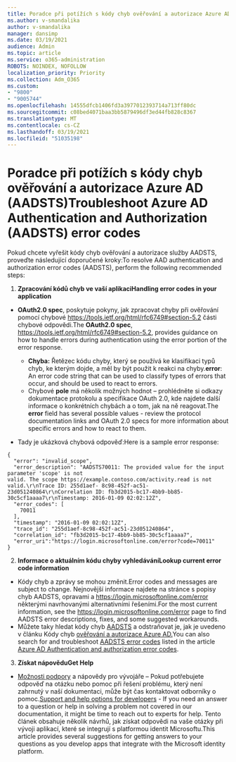 ```yaml
---
title: Poradce při potížích s kódy chyb ověřování a autorizace Azure AD (AADSTS)
ms.author: v-smandalika
author: v-smandalika
manager: dansimp
ms.date: 03/19/2021
audience: Admin
ms.topic: article
ms.service: o365-administration
ROBOTS: NOINDEX, NOFOLLOW
localization_priority: Priority
ms.collection: Adm_O365
ms.custom:
- "9800"
- "9005744"
ms.openlocfilehash: 14555dfcb1406fd3a3977012393714a713ff80dc
ms.sourcegitcommit: c08bed4071baa3bb5879496df3ed44fb828c8367
ms.translationtype: MT
ms.contentlocale: cs-CZ
ms.lasthandoff: 03/19/2021
ms.locfileid: "51035198"
---
```

# <a name="troubleshoot-azure-ad-authentication-and-authorization-aadsts-error-codes"></a><span data-ttu-id="c57ad-102">Poradce při potížích s kódy chyb ověřování a autorizace Azure AD (AADSTS)</span><span class="sxs-lookup"><span data-stu-id="c57ad-102">Troubleshoot Azure AD Authentication and Authorization (AADSTS) error codes</span></span>

<span data-ttu-id="c57ad-103">Pokud chcete vyřešit kódy chyb ověřování a autorizace služby AADSTS, proveďte následující doporučené kroky:</span><span class="sxs-lookup"><span data-stu-id="c57ad-103">To resolve AAD authentication and authorization error codes (AADSTS), perform the following recommended steps:</span></span>

1. <span data-ttu-id="c57ad-104">**Zpracování kódů chyb ve vaší aplikaci**</span><span class="sxs-lookup"><span data-stu-id="c57ad-104">**Handling error codes in your application**</span></span>

- <span data-ttu-id="c57ad-105">**OAuth2.0 spec**, poskytuje pokyny, jak zpracovat chyby při ověřování pomocí chybové https://tools.ietf.org/html/rfc6749#section-5.2 části chybové odpovědi.</span><span class="sxs-lookup"><span data-stu-id="c57ad-105">The **OAuth2.0 spec**, https://tools.ietf.org/html/rfc6749#section-5.2, provides guidance on how to handle errors during authentication using the error portion of the error response.</span></span>

    - <span data-ttu-id="c57ad-106">**Chyba:** Řetězec kódu chyby, který se používá ke klasifikaci typů chyb, ke kterým dojde, a měl by být použit k reakci na chyby.</span><span class="sxs-lookup"><span data-stu-id="c57ad-106">**error**: An error code string that can be used to classify types of errors that occur, and should be used to react to errors.</span></span>
    - <span data-ttu-id="c57ad-107">Chybové **pole** má několik možných hodnot – prohlédněte si odkazy dokumentace protokolu a specifikace OAuth 2.0, kde najdete další informace o konkrétních chybách a o tom, jak na ně reagovat.</span><span class="sxs-lookup"><span data-stu-id="c57ad-107">The **error** field has several possible values - review the protocol documentation links and OAuth 2.0 specs for more information about specific errors and how to react to them.</span></span>

- <span data-ttu-id="c57ad-108">Tady je ukázková chybová odpověď:</span><span class="sxs-lookup"><span data-stu-id="c57ad-108">Here is a sample error response:</span></span>
```
{
  "error": "invalid_scope",
  "error_description": "AADSTS70011: The provided value for the input parameter 'scope' is not 
valid. The scope https://example.contoso.com/activity.read is not valid.\r\nTrace ID: 255d1aef- 8c98-452f-ac51-23d051240864\r\nCorrelation ID: fb3d2015-bc17-4bb9-bb85-30c5cf1aaaa7\r\nTimestamp: 2016-01-09 02:02:12Z",
  "error_codes": [
    70011
  ],
  "timestamp": "2016-01-09 02:02:12Z",
  "trace_id": "255d1aef-8c98-452f-ac51-23d051240864",
  "correlation_id": "fb3d2015-bc17-4bb9-bb85-30c5cf1aaaa7", 
  "error_uri":"https://login.microsoftonline.com/error?code=70011"
}
```
2. <span data-ttu-id="c57ad-109">**Informace o aktuálním kódu chyby vyhledávání**</span><span class="sxs-lookup"><span data-stu-id="c57ad-109">**Lookup current error code information**</span></span>

- <span data-ttu-id="c57ad-110">Kódy chyb a zprávy se mohou změnit.</span><span class="sxs-lookup"><span data-stu-id="c57ad-110">Error codes and messages are subject to change.</span></span> <span data-ttu-id="c57ad-111">Nejnovější informace najdete na stránce s popisy chyb AADSTS, opravami a https://login.microsoftonline.com/error některými navrhovanými alternativními řešeními.</span><span class="sxs-lookup"><span data-stu-id="c57ad-111">For the most current information, see the https://login.microsoftonline.com/error page to find AADSTS error descriptions, fixes, and some suggested workarounds.</span></span>
- <span data-ttu-id="c57ad-112">Můžete taky hledat kódy chyb [AADSTS](https://docs.microsoft.com/azure/active-directory/develop/reference-aadsts-error-codes#aadsts-error-codes) a odstraňovat je, jak je uvedeno v článku Kódy chyb [ověřování a autorizace Azure AD.](https://docs.microsoft.com/azure/active-directory/develop/reference-aadsts-error-codes#handling-error-codes-in-your-application)</span><span class="sxs-lookup"><span data-stu-id="c57ad-112">You can also search for and troubleshoot [AADSTS error codes](https://docs.microsoft.com/azure/active-directory/develop/reference-aadsts-error-codes#aadsts-error-codes) listed in the article [Azure AD Authentication and authorization error codes](https://docs.microsoft.com/azure/active-directory/develop/reference-aadsts-error-codes#handling-error-codes-in-your-application).</span></span>

3. <span data-ttu-id="c57ad-113">**Získat nápovědu**</span><span class="sxs-lookup"><span data-stu-id="c57ad-113">**Get Help**</span></span>

- <span data-ttu-id="c57ad-114">[Možnosti podpory](https://docs.microsoft.com/azure/active-directory/develop/developer-support-help-options) a nápovědy pro vývojáře – Pokud potřebujete odpověď na otázku nebo pomoc při řešení problému, který není zahrnutý v naší dokumentaci, může být čas kontaktovat odborníky o pomoc.</span><span class="sxs-lookup"><span data-stu-id="c57ad-114">[Support and help options for developers](https://docs.microsoft.com/azure/active-directory/develop/developer-support-help-options) - If you need an answer to a question or help in solving a problem not covered in our documentation, it might be time to reach out to experts for help.</span></span> <span data-ttu-id="c57ad-115">Tento článek obsahuje několik návrhů, jak získat odpovědi na vaše otázky při vývoji aplikací, které se integrují s platformou identit Microsoftu.</span><span class="sxs-lookup"><span data-stu-id="c57ad-115">This article provides several suggestions for getting answers to your questions as you develop apps that integrate with the Microsoft identity platform.</span></span>








